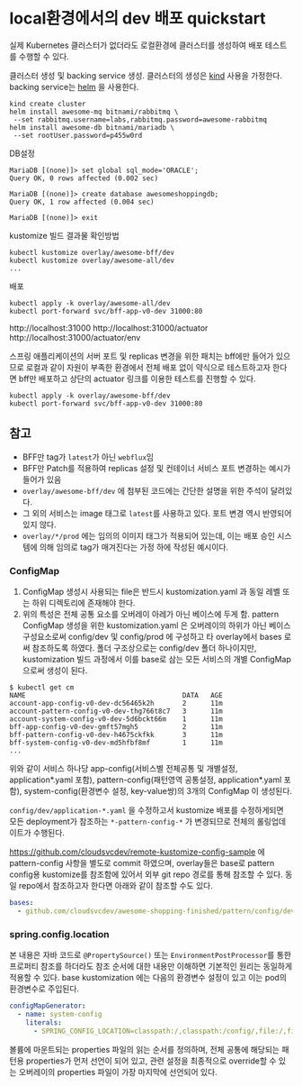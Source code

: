 # local환경에서의 dev 배포 quickstart

실제 Kubernetes 클러스터가 없더라도 로컬환경에 클러스터를 생성하여 배포 테스트를 수행할 수 있다. 

클러스터 생성 및 backing service 생성. 클러스터의 생성은 [kind](https://kind.sigs.k8s.io/) 사용을 가정한다. backing service는 [helm](https://helm.sh/) 을 사용한다. 

```
kind create cluster
helm install awesome-mq bitnami/rabbitmq \
 --set rabbitmq.username=labs,rabbitmq.password=awesome-rabbitmq
helm install awesome-db bitnami/mariadb \
 --set rootUser.password=p455w0rd
```

DB설정

```
MariaDB [(none)]> set global sql_mode='ORACLE';
Query OK, 0 rows affected (0.002 sec)

MariaDB [(none)]> create database awesomeshoppingdb;
Query OK, 1 row affected (0.004 sec)

MariaDB [(none)]> exit
```

kustomize 빌드 결과물 확인방법

```
kubectl kustomize overlay/awesome-bff/dev
kubectl kustomize overlay/awesome-all/dev
...
```

배포

```
kubectl apply -k overlay/awesome-all/dev
kubectl port-forward svc/bff-app-v0-dev 31000:80
```

http://localhost:31000
http://localhost:31000/actuator
http://localhost:31000/actuator/env

스프링 애플리케이션의 서버 포트 및 replicas 변경을 위한 패치는 bff에만 들어가 있으므로 로컬과 같이 자원이 부족한 환경에서 전체 배포 없이 약식으로 테스트하고자 한다면 bff만 배포하고 상단의 actuator 링크를 이용한 테스트를 진행할 수 있다.

```
kubectl apply -k overlay/awesome-bff/dev
kubectl port-forward svc/bff-app-v0-dev 31000:80
```

## 참고

* BFF만 tag가 `latest`가 아닌 `webflux`임
* BFF만 Patch를 적용하여 replicas 설정 및 컨테이너 서비스 포트 변경하는 예시가 들어가 있음
* `overlay/awesome-bff/dev` 에 첨부된 코드에는 간단한 설명을 위한 주석이 달려있다.
* 그 외의 서비스는 image 태그로 `latest`를 사용하고 있다. 포트 변경 역시 반영되어 있지 않다.
* `overlay/*/prod` 에는 임의의 이미지 태그가 적용되어 있는데, 이는 배포 승인 시스템에 의해 임의로 tag가 매겨진다는 가정 하에 작성된 예시이다.

### ConfigMap

1. ConfigMap 생성시 사용되는 file은 반드시 kustomization.yaml 과 동일 레벨 또는 하위 디렉토리에 존재해야 한다. 
2. 위의 특성은 전체 공통 요소를 오버레이 아레가 아닌 베이스에 두게 함. pattern ConfigMap 생성을 위한 kustomization.yaml 은 오버레이의 하위가 아닌 베이스 구성요소로써 config/dev 및 config/prod 에 구성하고 타 overlay에서 bases 로써 참조하도록 하였다. 폴더 구조상으로는 config/dev 폴더 하나이지만, kustomization 빌드 과정에서 이를 base로 삼는 모든 서비스의 개별 ConfigMap으로써 생성이 된다. 

```
$ kubectl get cm
NAME                                       DATA   AGE
account-app-config-v0-dev-dc56465k2h       2      11m
account-pattern-config-v0-dev-thg766t8c7   3      11m
account-system-config-v0-dev-5d6bckt66m    1      11m
bff-app-config-v0-dev-gmft57mgh5           2      11m
bff-pattern-config-v0-dev-h4675ckfkk       3      11m
bff-system-config-v0-dev-md5hfbf8mf        1      11m
...
```

위와 같이 서비스 하나당 app-config(서비스별 전체공통 및 개별설정, application*.yaml 포함), pattern-config(패턴영역 공통설정, application*.yaml 포함), system-config(환경변수 설정, key-value쌍)의 3개의 ConfigMap 이 생성된다. 

`config/dev/application-*.yaml` 을 수정하고서 kustomize 배포를 수정하게되면 모든 deployment가 참조하는 `*-pattern-config-*` 가 변경되므로 전체의 롤링업데이트가 수행된다.

https://github.com/cloudsvcdev/remote-kustomize-config-sample 에 pattern-config 사항을 별도로 commit 하였으며, overlay들은 base로 pattern config용 kustomize를 참조함에 있어서 외부 git repo 경로를 통해 참조할 수 있다. 동일 repo에서 참조하고자 한다면 아래와 같이 참조할 수도 있다.

```yaml
bases:
  - github.com/cloudsvcdev/awesome-shopping-finished/pattern/config/dev
```

### spring.config.location

본 내용은 자바 코드로 `@PropertySource()` 또는 `EnvironmentPostProcessor`를 통한 프로퍼티 참조를 하더라도 참조 순서에 대한 내용만 이해하면 기본적인 원리는 동일하게 적용할 수 있다. base kustomization 에는 다음의 환경변수 설정이 있고 이는 pod의 환경변수로 주입된다.

```yaml
configMapGenerator:
  - name: system-config
    literals:
      - SPRING_CONFIG_LOCATION=classpath:/,classpath:/config/,file:/,file:/pattern/dbaccess.yaml,file:/pattern/messagechannel.yaml,file:/pattern/session.yaml,file:/pattern/cache.yaml,file:/pattern/metric.yaml,file:/pattern/log.yaml,file:/config/,file:/config/application-overlay.yaml
```

볼륨에 마운트되는 properties 파일의 읽는 순서를 정의하며, 전체 공통에 해당되는 패턴용 properties가 먼저 선언이 되어 있고, 관련 설정을 최종적으로 override할 수 있는 오버레이의 properties 파일이 가장 마지막에 선언되어 있다.